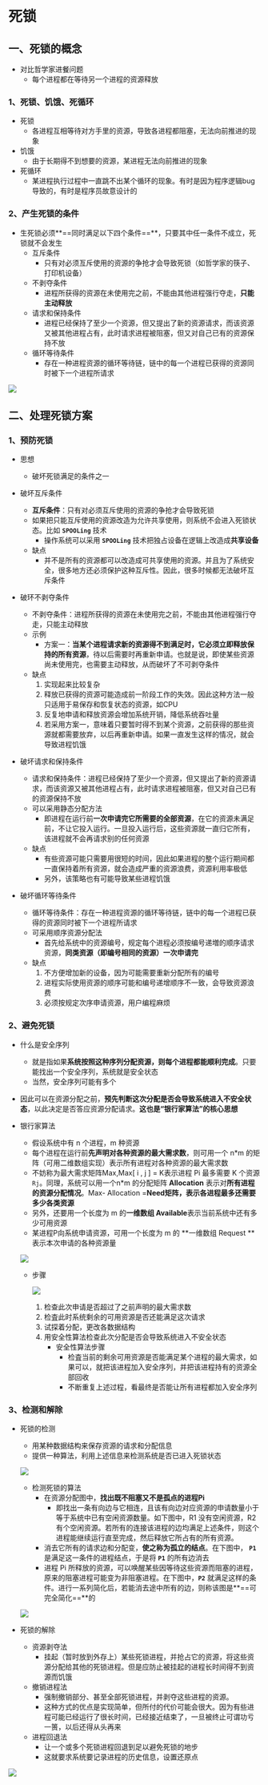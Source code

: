 # 死锁

## 一、死锁的概念

* 对比哲学家进餐问题
    * 每个进程都在等待另一个进程的资源释放



### 1、死锁、饥饿、死循环

* 死锁
    * 各进程互相等待对方手里的资源，导致各进程都阻塞，无法向前推进的现象
* 饥饿
    * 由于长期得不到想要的资源，某进程无法向前推进的现象
* 死循环
    * 某进程执行过程中一直跳不出某个循环的现象。有时是因为程序逻辑bug导致的，有时是程序员故意设计的



### 2、产生死锁的条件

* 生死锁必须**==同时满足以下四个条件==**，只要其中任一条件不成立，死锁就不会发生
    * 互斥条件
        * 只有对必须亙斥使用的资源的争抢才会导致死锁（如哲学家的筷子、打印机设备）
    * 不剥夺条件
        * 进程所获得的资源在未使用完之前，不能由其他进程强行夺走，**只能主动释放**
    * 请求和保持条件
        * 进程已经保持了至少一个资源，但又提出了新的资源请求，而该资源又被其他进程占有，此时请求进程被阻塞，但又对自己已有的资源保持不放
    * 循环等待条件
        * 存在一种进程资源的循环等待链，链中的每一个进程已获得的资源同时被下一个进程所请求

![](images/TIM截图20200417152552.png)



## 二、处理死锁方案

### 1、预防死锁

* 思想
    * 破坏死锁满足的条件之一
* 破坏互斥条件
    * **互斥条件**：只有对必须互斥使用的资源的争抢才会导致死锁
    * 如果把只能互斥使用的资源改造为允许共享使用，则系统不会进入死锁状态。比如 **`SPOOLing`** 技术
        * 操作系统可以采用 **`SPOOLing`** 技术把独占设备在逻辑上改造成**共享设备**
    * 缺点
        * 并不是所有的资源都可以改造成可共享使用的资源。并且为了系统安全，很多地方还必须保护这种互斥性。因此，很多时候都无法破坏互斥条件
* 破环不剥夺条件
    * 不剥夺条件：进程所获得的资源在未使用完之前，不能由其他进程强行夺走，只能主动释放
    * 示例
        * 方案一：**当某个进程请求新的资源得不到满足时，它必须立即释放保持的所有资源**，待以后需要时再重新申请。也就是说，即使某些资源尚未使用完，也需要主动释放，从而破坏了不可剥夺条件
    * 缺点
        1. 实现起来比较复杂
        2. 释放已获得的资源可能造成前一阶段工作的失效。因此这种方法一般只适用于易保存和恢复状态的资源，如CPU
        3. 反复地申请和释放资源会增加系统开销，降低系统吞吐量
        4. 若采用方案一，意味着只要暂时得不到某个资源，之前获得的那些资源就都需要放弃，以后再重新申请。如果一直发生这样的情况，就会导致进程饥饿



* 破坏请求和保持条件
    * 请求和保持条件：进程已经保持了至少一个资源，但又提出了新的资源请求，而该资源又被其他进程占有，此时请求进程被阻塞，但又对自己已有的资源保持不放
    * 可以采用静态分配方法
        * 即进程在运行前**一次申请完它所需要的全部资源**，在它的资源未满足前，不让它投入运行。一旦投入运行后，这些资源就一直归它所有，该进程就不会再请求别的任何资源
    * 缺点
        * 有些资源可能只需要用很短的时间，因此如果进程的整个运行期间都一直保持着所有资源，就会造成严重的资源浪费，资源利用率极低
        * 另外，该策略也有可能导致某些进程饥饿



* 破坏循环等待条件
    * 循环等待条件：存在一种进程资源的循环等待链，链中的每一个进程已获得的资源同时被下一个进程所请求
    * 可采用顺序资源分配法
        * 首先给系统中的资源编号，规定每个进程必须按编号递増的顺序请求资源，**同类资源（即编号相同的资源）一次申请完**
    * 缺点
        1. 不方便增加新的设备，因为可能需要重新分配所有的编号
        2. 进程实际使用资源的顺序可能和编号递增顺序不一致，会导致资源浪费
        3. 必须按规定次序申请资源，用户编程麻烦 



### 2、避免死锁

* 什么是安全序列
    * 就是指如果**系统按照这种序列分配资源，则每个进程都能顺利完成**。只要能找出一个安全序列，系统就是安全状态
    * 当然，安全序列可能有多个
* 因此可以在资源分配之前，**预先判断这次分配是否会导致系统进入不安全状态**，以此决定是否答应资源分配请求。**这也是“银行家算法”的核心思想**



* 银行家算法

    * 假设系统中有 n 个进程，m 种资源
    * 每个进程在运行前**先声明对各种资源的最大需求数**，则可用一个 n*m 的矩阵（可用二维数组实现）表示所有进程对各种资源的最大需求数
    * 不妨称为最大需求矩阵Max,Max[ i , j ] = K表示进程 Pi 最多需要 K 个资源 `Rj`。同理，系统可以用一个n*m 的分配矩阵 **Allocation** 表示对**所有进程的资源分配情况**。Max- Allocation =**Need矩阵，表示各进程最多还需要多少各类资源**
    * 另外，还要用一个长度为 m 的**一维数组 Available**表示当前系统中还有多少可用资源
    * 某进程P向系统申请资源，可用一个长度为 m 的 **一维数组 Request **表示本次申请的各种资源量

    ![](images/TIM截图20200417160638.png)

    * 步骤

        ![](images/TIM截图20200417160828.png)

        1. 检查此次申请是否超过了之前声明的最大需求数
        2. 检査此时系统剩余的可用资源是否还能满足这次请求
        3. 试探着分配，更改各数据结构
        4. 用安全性算法检查此次分配是否会导致系统进入不安全状态
            * 安全性算法步骤
                * 检査当前的剩余可用资源是否能满足某个进程的最大需求，如果可以，就把该进程加入安全序列，并把该进程持有的资源全部回收
                * 不断重复上述过程，看最终是否能让所有进程都加入安全序列



### 3、检测和解除

* 死锁的检测

    * 用某种数据结构来保存资源的请求和分配信息
    * 提供一种算法，利用上述信息来检测系统是否已进入死锁状态

    ![](images/TIM截图20200417161454.png)
    * 检测死锁的算法
        * 在资源分配图中，**找出既不阻塞又不是孤点的进程Pi**
            * 即找出一条有向边与它相连，且该有向边对应资源的申请数量小于等于系统中已有空闲资源数量。如下图中，R1 没有空闲资源，R2 有个空闲资源。若所有的连接该进程的边均满足上述条件，则这个进程能继续运行直至完成，然后释放它所占有的所有资源。
        * 消去它所有的请求边和分配变，**使之称为孤立的结点**。在下图中， **`P1`** 是满足这一条件的进程结点，于是将 **`P1`** 的所有边消去
        * 进程 Pi 所释放的资源，可以唤醒某些因等待这些资源而阻塞的进程，原来的阻塞进程可能变为非阻塞进程。在下图中，**`P2`** 就满足这样的条件。进行一系列简化后，若能消去途中所有的边，则称该图是**==可完全简化==**的

    ![](images/TIM截图20200417162803.png)

* 死锁的解除
    * 资源剥夺法
        * 挂起（暂时放到外存上）某些死锁进程，并抢占它的资源，将这些资源分配给其他的死锁进程。但是应防止被挂起的进程长时间得不到资源而饥饿
    * 撤销进程法
        * 强制撤销部分、甚至全部死锁进程，并剥夺这些进程的资源。
        * 这种方式的优点是实现简单，但所付的代价可能会很大。因为有些进程可能已经运行了很长时间，已经接近结束了，一旦被终止可谓功亏一篑，以后还得从头再来
    * 进程回退法
        * 让一个或多个死锁进程回退到足以避免死锁的地步
        * 这就要求系统要记录进程的历史信息，设置还原点



![](images/TIM截图20200417163435.png)























